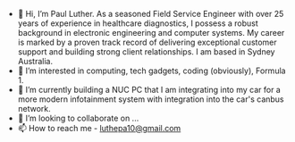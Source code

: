 - 👋 Hi, I’m Paul Luther. As a seasoned Field Service Engineer with over 25 years of experience in healthcare
diagnostics, I possess a robust background in electronic engineering and computer systems.
My career is marked by a proven track record of delivering exceptional customer support
and building strong client relationships.  I am based in Sydney Australia.
- 👀 I’m interested in computing, tech gadgets, coding (obviously), Formula 1.
- 🌱 I’m currently building a NUC PC that I am integrating into my car for a more modern infotainment system with integration into the car's canbus network.
- 💞️ I’m looking to collaborate on ...
- 📫 How to reach me - luthepa10@gmail.com

<!---
luthepa1/luthepa1 is a ✨ special ✨ repository because its `README.md` (this file) appears on your GitHub profile.
You can click the Preview link to take a look at your changes.
--->
